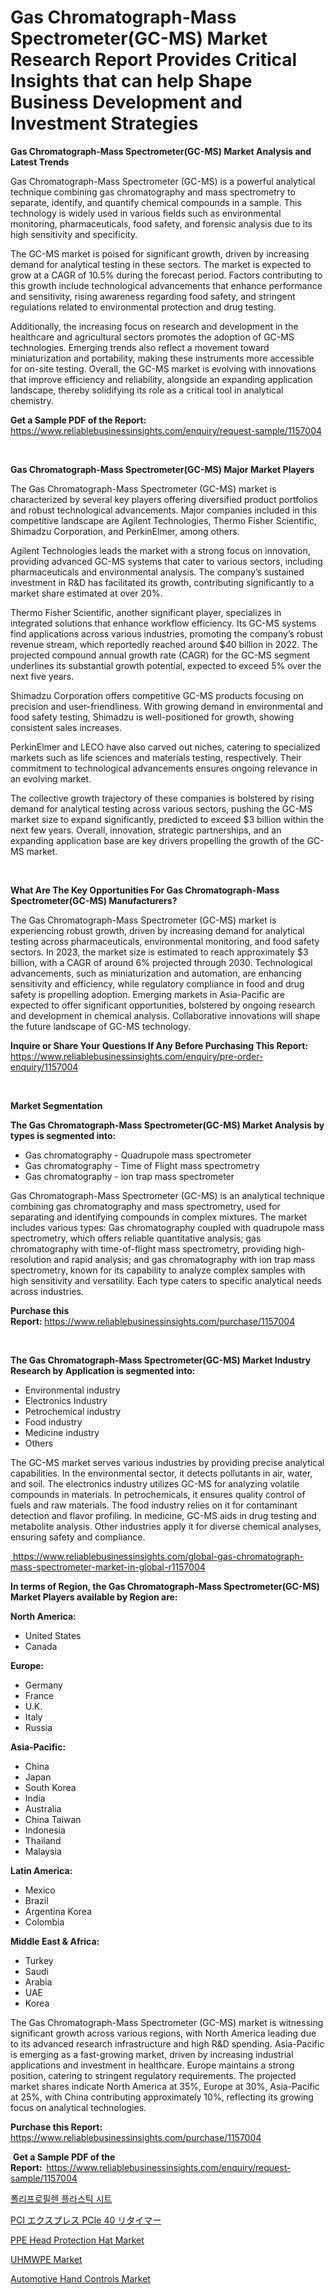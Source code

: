 <p><h1>Gas Chromatograph-Mass Spectrometer(GC-MS) Market Research Report Provides Critical Insights that can help Shape Business Development and Investment Strategies</h1></p><p><strong>Gas Chromatograph-Mass Spectrometer(GC-MS) Market Analysis and Latest Trends</strong></p>
<p><p>Gas Chromatograph-Mass Spectrometer (GC-MS) is a powerful analytical technique combining gas chromatography and mass spectrometry to separate, identify, and quantify chemical compounds in a sample. This technology is widely used in various fields such as environmental monitoring, pharmaceuticals, food safety, and forensic analysis due to its high sensitivity and specificity.</p><p>The GC-MS market is poised for significant growth, driven by increasing demand for analytical testing in these sectors. The market is expected to grow at a CAGR of 10.5% during the forecast period. Factors contributing to this growth include technological advancements that enhance performance and sensitivity, rising awareness regarding food safety, and stringent regulations related to environmental protection and drug testing. </p><p>Additionally, the increasing focus on research and development in the healthcare and agricultural sectors promotes the adoption of GC-MS technologies. Emerging trends also reflect a movement toward miniaturization and portability, making these instruments more accessible for on-site testing. Overall, the GC-MS market is evolving with innovations that improve efficiency and reliability, alongside an expanding application landscape, thereby solidifying its role as a critical tool in analytical chemistry.</p></p>
<p><strong>Get a Sample PDF of the Report:&nbsp;</strong> <a href="https://www.reliablebusinessinsights.com/enquiry/request-sample/1157004">https://www.reliablebusinessinsights.com/enquiry/request-sample/1157004</a></p>
<p>&nbsp;</p>
<p><strong>Gas Chromatograph-Mass Spectrometer(GC-MS) Major Market Players</strong></p>
<p><p>The Gas Chromatograph-Mass Spectrometer (GC-MS) market is characterized by several key players offering diversified product portfolios and robust technological advancements. Major companies included in this competitive landscape are Agilent Technologies, Thermo Fisher Scientific, Shimadzu Corporation, and PerkinElmer, among others.</p><p>Agilent Technologies leads the market with a strong focus on innovation, providing advanced GC-MS systems that cater to various sectors, including pharmaceuticals and environmental analysis. The company’s sustained investment in R&D has facilitated its growth, contributing significantly to a market share estimated at over 20%. </p><p>Thermo Fisher Scientific, another significant player, specializes in integrated solutions that enhance workflow efficiency. Its GC-MS systems find applications across various industries, promoting the company’s robust revenue stream, which reportedly reached around $40 billion in 2022. The projected compound annual growth rate (CAGR) for the GC-MS segment underlines its substantial growth potential, expected to exceed 5% over the next five years.</p><p>Shimadzu Corporation offers competitive GC-MS products focusing on precision and user-friendliness. With growing demand in environmental and food safety testing, Shimadzu is well-positioned for growth, showing consistent sales increases.</p><p>PerkinElmer and LECO have also carved out niches, catering to specialized markets such as life sciences and materials testing, respectively. Their commitment to technological advancements ensures ongoing relevance in an evolving market.</p><p>The collective growth trajectory of these companies is bolstered by rising demand for analytical testing across various sectors, pushing the GC-MS market size to expand significantly, predicted to exceed $3 billion within the next few years. Overall, innovation, strategic partnerships, and an expanding application base are key drivers propelling the growth of the GC-MS market.</p></p>
<p>&nbsp;</p>
<p><strong>What Are The Key Opportunities For Gas Chromatograph-Mass Spectrometer(GC-MS) Manufacturers?</strong></p>
<p><p>The Gas Chromatograph-Mass Spectrometer (GC-MS) market is experiencing robust growth, driven by increasing demand for analytical testing across pharmaceuticals, environmental monitoring, and food safety sectors. In 2023, the market size is estimated to reach approximately $3 billion, with a CAGR of around 6% projected through 2030. Technological advancements, such as miniaturization and automation, are enhancing sensitivity and efficiency, while regulatory compliance in food and drug safety is propelling adoption. Emerging markets in Asia-Pacific are expected to offer significant opportunities, bolstered by ongoing research and development in chemical analysis. Collaborative innovations will shape the future landscape of GC-MS technology.</p></p>
<p><strong>Inquire or Share Your Questions If Any Before Purchasing This Report:</strong> <a href="https://www.reliablebusinessinsights.com/enquiry/pre-order-enquiry/1157004">https://www.reliablebusinessinsights.com/enquiry/pre-order-enquiry/1157004</a></p>
<p>&nbsp;</p>
<p><strong>Market Segmentation</strong></p>
<p><strong>The Gas Chromatograph-Mass Spectrometer(GC-MS) Market Analysis by types is segmented into:</strong></p>
<p><ul><li>Gas chromatography - Quadrupole mass spectrometer</li><li>Gas chromatography - Time of Flight mass spectrometry</li><li>Gas chromatography - ion trap mass spectrometer</li></ul></p>
<p><p>Gas Chromatograph-Mass Spectrometer (GC-MS) is an analytical technique combining gas chromatography and mass spectrometry, used for separating and identifying compounds in complex mixtures. The market includes various types: Gas chromatography coupled with quadrupole mass spectrometry, which offers reliable quantitative analysis; gas chromatography with time-of-flight mass spectrometry, providing high-resolution and rapid analysis; and gas chromatography with ion trap mass spectrometry, known for its capability to analyze complex samples with high sensitivity and versatility. Each type caters to specific analytical needs across industries.</p></p>
<p><strong>Purchase this Report:&nbsp;</strong><a href="https://www.reliablebusinessinsights.com/purchase/1157004">https://www.reliablebusinessinsights.com/purchase/1157004</a></p>
<p>&nbsp;</p>
<p><strong>The Gas Chromatograph-Mass Spectrometer(GC-MS) Market Industry Research by Application is segmented into:</strong></p>
<p><ul><li>Environmental industry</li><li>Electronics Industry</li><li>Petrochemical industry</li><li>Food industry</li><li>Medicine industry</li><li>Others</li></ul></p>
<p><p>The GC-MS market serves various industries by providing precise analytical capabilities. In the environmental sector, it detects pollutants in air, water, and soil. The electronics industry utilizes GC-MS for analyzing volatile compounds in materials. In petrochemicals, it ensures quality control of fuels and raw materials. The food industry relies on it for contaminant detection and flavor profiling. In medicine, GC-MS aids in drug testing and metabolite analysis. Other industries apply it for diverse chemical analyses, ensuring safety and compliance.</p></p>
<p><a href="https://www.reliablebusinessinsights.com/global-gas-chromatograph-mass-spectrometer-market-in-global-r1157004">&nbsp;https://www.reliablebusinessinsights.com/global-gas-chromatograph-mass-spectrometer-market-in-global-r1157004</a></p>
<p><strong>In terms of Region, the Gas Chromatograph-Mass Spectrometer(GC-MS) Market Players available by Region are:</strong></p>
<p>
    <p> <strong> North America: </strong>
        <ul>
            <li>United States</li>
            <li>Canada</li>
        </ul>
        </p> 
    <p> <strong> Europe: </strong>
        <ul>
            <li>Germany</li>
            <li>France</li>
            <li>U.K.</li>
            <li>Italy</li>
            <li>Russia</li>
        </ul>
        </p> 
    <p> <strong> Asia-Pacific: </strong>
        <ul>
            <li>China</li>
            <li>Japan</li>
            <li>South Korea</li>
            <li>India</li>
            <li>Australia</li>
            <li>China Taiwan</li>
            <li>Indonesia</li>
            <li>Thailand</li>
            <li>Malaysia</li>
        </ul>
        </p> 
    <p> <strong> Latin America: </strong>
        <ul>
            <li>Mexico</li>
            <li>Brazil</li>
            <li>Argentina Korea</li>
            <li>Colombia</li>
        </ul>
        </p> 
    <p> <strong> Middle East & Africa: </strong>
        <ul>
            <li>Turkey</li>
            <li>Saudi</li>
            <li>Arabia</li>
            <li>UAE</li>
            <li>Korea</li>
        </ul>
    </p>
    </p>
<p><p>The Gas Chromatograph-Mass Spectrometer (GC-MS) market is witnessing significant growth across various regions, with North America leading due to its advanced research infrastructure and high R&D spending. Asia-Pacific is emerging as a fast-growing market, driven by increasing industrial applications and investment in healthcare. Europe maintains a strong position, catering to stringent regulatory requirements. The projected market shares indicate North America at 35%, Europe at 30%, Asia-Pacific at 25%, with China contributing approximately 10%, reflecting its growing focus on analytical technologies.</p></p>
<p><strong>Purchase this Report: </strong><a href="https://www.reliablebusinessinsights.com/purchase/1157004">https://www.reliablebusinessinsights.com/purchase/1157004</a></p>
<p>&nbsp;<strong>Get a Sample PDF of the Report:&nbsp;&nbsp;</strong><a href="https://www.reliablebusinessinsights.com/enquiry/request-sample/1157004">https://www.reliablebusinessinsights.com/enquiry/request-sample/1157004</a></p>
<p><strong></strong></p>
<p><p><a href="https://medium.com/@samiahussain82/%EC%84%B8%EA%B3%84-polypropylene-plastic-sheet-market-%EC%9D%80-2024%EC%97%90%EC%84%9C-2031%EB%A1%9C-%EC%97%B0%ED%8F%89%EA%B7%A0-%EC%A6%9D%EA%B0%80%EC%9C%A8%EC%9D%84-%EB%B3%B4%EC%9D%BC-%EA%B2%83%EC%9C%BC%EB%A1%9C-%EC%98%88%EC%83%81%EB%90%A9%EB%8B%88%EB%8B%A4-05f3b59b7e60">폴리프로필렌 플라스틱 시트</a></p><p><a href="https://medium.com/@ridleydamion/pci-express-pcie-40-retimer-market-%E3%81%AE%E3%82%B0%E3%83%AD%E3%83%BC%E3%83%90%E3%83%AB%E5%B8%82%E5%A0%B4%E6%A6%82%E8%A6%81%E3%81%AF-%E4%B8%96%E7%95%8C%E3%81%8A%E3%82%88%E3%81%B3%E4%B8%BB%E8%A6%81%E5%B8%82%E5%A0%B4%E3%81%AB%E3%81%8A%E3%81%91%E3%82%8B%E6%A5%AD%E7%95%8C%E3%81%AB%E5%BD%B1%E9%9F%BF%E3%82%92%E4%B8%8E%E3%81%88%E3%82%8B%E4%B8%BB%E8%A6%81%E3%81%AA%E3%83%88%E3%83%AC%E3%83%B3%E3%83%89%E3%81%AB%E3%81%A4%E3%81%84%E3%81%A6-%E7%8B%AC%E8%87%AA%E3%81%AE%E8%A6%96%E7%82%B9%E3%82%92%E6%8F%90%E4%BE%9B%E3%81%97%E3%81%BE%E3%81%99-f95e32124d99">PCI エクスプレス PCIe 40 リタイマー</a></p><p><a href="https://medium.com/@jimenacanavesih153/the-ppe-head-protection-hat-market-prioritizes-cost-control-and-efficiency-enhancement-e6b722577a70">PPE Head Protection Hat Market</a></p><p><a href="https://www.linkedin.com/pulse/uhmwpe-market-trends-growth-outlook-2024-2031-visigraphs-q2iec?trackingId=SxfS3uhrRgib2HMM8RZf4g%3D%3D">UHMWPE Market</a></p><p><a href="https://www.linkedin.com/pulse/global-automotive-hand-controls-market-analysis-key-trends-bvite?trackingId=G8IIwGDRSnq1x5f2wnYH3Q%3D%3D">Automotive Hand Controls Market</a></p></p>